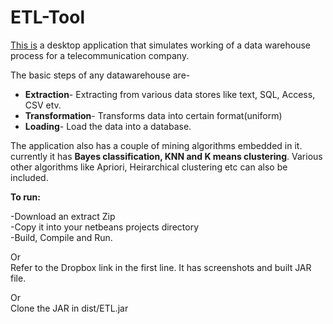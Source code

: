 # ETL-Tool

<a href="https://www.dropbox.com/sh/iiwg73q27ia5c4h/AACGd4zQgXkJAMrUYp996IH1a?dl=0"> This is</a> a desktop application that simulates working of a data warehouse process for a telecommunication company.

The basic steps of any datawarehouse are-
<ul>
<li> <b>Extraction</b>- Extracting from various data stores like text, SQL, Access, CSV etv.
<li> <b>Transformation</b>- Transforms data into certain format(uniform)
<li> <b>Loading</b>- Load the data into a database.
</ul>

The application also has a couple of mining algorithms embedded in it. currently it has <b>Bayes classification, KNN and K means clustering</b>. Various other algorithms like Apriori, Heirarchical clustering etc can also be included.

<b>To run:<br></b>

-Download an extract Zip<br>
-Copy it into your netbeans projects directory<br>
-Build, Compile and Run.

Or<br>
Refer to the Dropbox link in the first line. It has screenshots and built JAR file.

Or<br>
Clone the JAR in dist/ETL.jar
